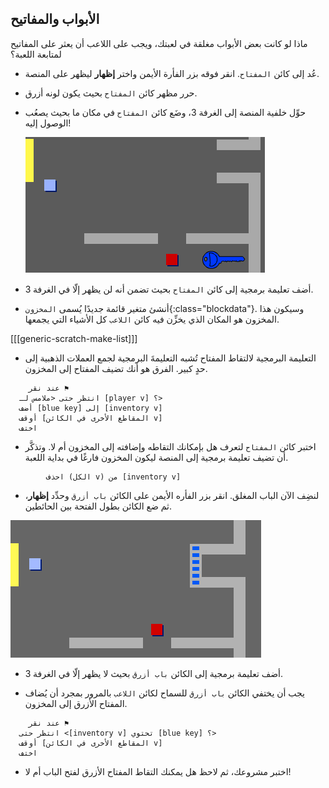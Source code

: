 ## الأبواب والمفاتيح

ماذا لو كانت بعض الأبواب مغلقة في لعبتك، ويجب على اللاعب أن يعثر على المفاتيح لمتابعة اللعبة؟

+ عُد إلى كائن `المفتاح`. انقر فوقه بزر الفأرة الأيمن واختر **إظهار** ليظهر على المنصة.

+ حرر مظهر كائن `المفتاح` بحيث يكون لونه أزرق.

+ حوِّل خلفية المنصة إلى الغرفة 3، وضَع كائن `المفتاح` في مكان ما بحيث يصعُب الوصول إليه!
    
    ![لقطة الشاشة](images/world-key.png)

+ أضف تعليمة برمجية إلى كائن `المفتاح` بحيث تضمن أنه لن يظهر إلّا في الغرفة 3.

+ أنشئ متغير قائمة جديدًا يُسمى `المخزون`{:class="blockdata"}. وسيكون هذا المخزون هو المكان الذي يخزِّن فيه كائن `اللاعب` كل الأشياء التي يجمعها.

[[[generic-scratch-make-list]]]

+ التعليمة البرمجية لالتقاط المفتاح تُشبه التعليمةَ البرمجية لجمع العملات الذهبية إلى حدٍ كبير. الفرق هو أنك تضيف المفتاح إلى المخزون.

```blocks
    عند نقر ⚑
  انتظر حتى <ملامس لـ [player v] ؟>
  أضف [blue key] إلى [inventory v]
  أوقف [المقاطع الأخرى في الكائن v]
  اختف
```

+ اختبر كائن `المفتاح` لتعرف هل بإمكانك التقاطه وإضافته إلى المخزون أم لا. وتذكَّر أن تضيف تعليمة برمجية إلى المنصة ليكون المخزون فارغًا في بداية اللعبة.

```blocks
    	احذف (الكل v) من [inventory v]
```

+ لنضِف الآن الباب المغلق. انقر بزر الفأره الأيمن على الكائن `باب أزرق` وحدِّد **إظهار**، ثم ضع الكائن بطول الفتحة بين الحائطين.

![لقطة الشاشة](images/world-door.png)

+ أضف تعليمة برمجية إلى الكائن `باب أزرق` بحيث لا يظهر إلّا في الغرفة 3.

+ يجب أن يختفي الكائن `باب أزرق` للسماح لكائن `اللاعب` بالمرور بمجرد أن يُضاف المفتاح الأزرق إلى المخزون.

```blocks
    عند نقر ⚑
  انتظر حتى <[inventory v] تحتوي [blue key] ؟>
  أوقف [المقاطع الأخرى في الكائن v]
  اختف
```

+ اختبر مشروعك، ثم لاحظ هل يمكنك التقاط المفتاح الأزرق لفتح الباب أم لا!